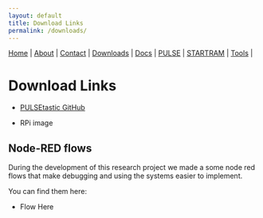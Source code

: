 ```yaml
---
layout: default
title: Download Links
permalink: /downloads/
---
```

<nav>
  <a href="{{ '/' | relative_url }}">Home</a> |
  <a href="{{ '/about/' | relative_url }}">About</a> |
  <a href="{{ '/contact/' | relative_url }}">Contact</a> |
  <a href="{{ '/downloads/' | relative_url }}">Downloads</a> |
  <a href="{{ '/docs/' | relative_url }}">Docs</a> |
  <a href="{{ '/pulse/' | relative_url }}">PULSE</a> |
  <a href="{{ '/startram/' | relative_url }}">STARTRAM</a> |
  <a href="{{ '/tools/' | relative_url }}">Tools</a> |
</nav>

# Download Links
- [PULSEtastic GitHub](https://github.com/uaf-t3/PULSEtastic)

- RPi image

## Node-RED flows
During the development of this research project we made a some node red flows that make debugging and using the systems easier to implement. 

You can find them here:
- Flow Here


